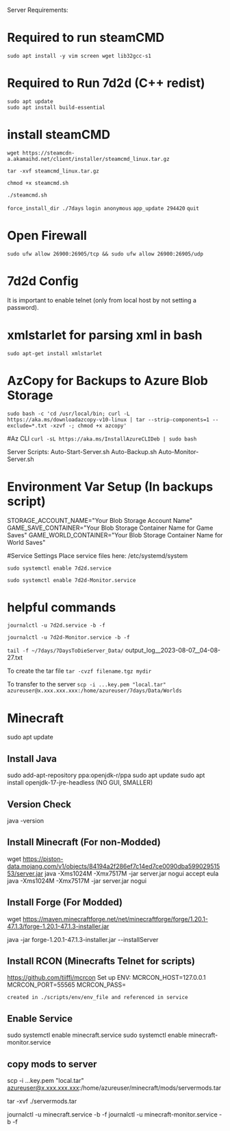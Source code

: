 Server Requirements:
# Required to run steamCMD
```
sudo apt install -y vim screen wget lib32gcc-s1
```

# Required to Run 7d2d (C++ redist)
```
sudo apt update
sudo apt install build-essential
```

# install steamCMD
`wget https://steamcdn-a.akamaihd.net/client/installer/steamcmd_linux.tar.gz`

`tar -xvf steamcmd_linux.tar.gz`

`chmod +x steamcmd.sh`

`./steamcmd.sh`

`force_install_dir ./7days`
`login anonymous`
`app_update 294420`
`quit`

# Open Firewall
`sudo ufw allow 26900:26905/tcp && sudo ufw allow 26900:26905/udp`

# 7d2d Config
It is important to enable telnet (only from local host by not setting a password).

# xmlstarlet for parsing xml in bash
`sudo apt-get install xmlstarlet`

# AzCopy for Backups to Azure Blob Storage
`sudo bash -c 'cd /usr/local/bin; curl -L https://aka.ms/downloadazcopy-v10-linux | tar --strip-components=1 --exclude=*.txt -xzvf -; chmod +x azcopy'`

#Az CLI
`curl -sL https://aka.ms/InstallAzureCLIDeb | sudo bash`

Server Scripts:
Auto-Start-Server.sh
Auto-Backup.sh
Auto-Monitor-Server.sh

# Environment Var Setup (In backups script)
STORAGE_ACCOUNT_NAME="Your Blob Storage Account Name"
GAME_SAVE_CONTAINER="Your Blob Storage Container Name for Game Saves"
GAME_WORLD_CONTAINER="Your Blob Storage Container Name for World Saves"

#Service Settings
Place service files here:
/etc/systemd/system

`sudo systemctl enable 7d2d.service`

`sudo systemctl enable 7d2d-Monitor.service`

# helpful commands
`journalctl -u 7d2d.service -b -f`

`journalctl -u 7d2d-Monitor.service -b -f`

`tail -f ~/7days/7DaysToDieServer_Data/` output_log__2023-08-07__04-08-27.txt

To create the tar file
`tar -cvzf filename.tgz mydir`

To transfer to the server
`scp -i ...key.pem "local.tar" azureuser@x.xxx.xxx.xxx:/home/azureuser/7days/Data/Worlds`


# Minecraft
sudo apt update

## Install Java
sudo add-apt-repository ppa:openjdk-r/ppa
sudo apt update
sudo apt install openjdk-17-jre-headless (NO GUI, SMALLER)

## Version Check
java -version

## Install Minecraft (For non-Modded)
wget https://piston-data.mojang.com/v1/objects/84194a2f286ef7c14ed7ce0090dba59902951553/server.jar
java -Xms1024M -Xmx7517M -jar server.jar nogui
accept eula
java -Xms1024M -Xmx7517M -jar server.jar nogui


## Install Forge (For Modded)
wget https://maven.minecraftforge.net/net/minecraftforge/forge/1.20.1-47.1.3/forge-1.20.1-47.1.3-installer.jar

java -jar forge-1.20.1-47.1.3-installer.jar --installServer

## Install RCON (Minecrafts Telnet for scripts)
https://github.com/tiiffi/mcrcon
Set up ENV:
    MCRCON_HOST=127.0.0.1
    MCRCON_PORT=55565
    MCRCON_PASS=

    created in ./scripts/env/env_file and referenced in service

## Enable Service
sudo systemctl enable minecraft.service
sudo systemctl enable minecraft-monitor.service

## copy mods to server
scp -i ...key.pem "local.tar" azureuser@x.xxx.xxx.xxx:/home/azureuser/minecraft/mods/servermods.tar

tar -xvf ./servermods.tar

journalctl -u minecraft.service -b -f
journalctl -u minecraft-monitor.service -b -f
